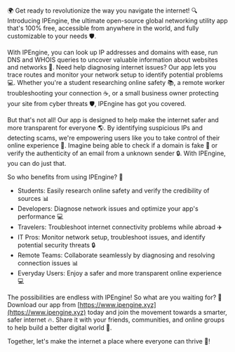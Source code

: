 🌍 Get ready to revolutionize the way you navigate the internet! 🔍 Introducing IPEngine, the ultimate open-source global networking utility app that's 100% free, accessible from anywhere in the world, and fully customizable to your needs 🛡️.

With IPEngine, you can look up IP addresses and domains with ease, run DNS and WHOIS queries to uncover valuable information about websites and networks 🔎. Need help diagnosing internet issues? Our app lets you trace routes and monitor your network setup to identify potential problems 💻. Whether you're a student researching online safety 📚, a remote worker troubleshooting your connection ☕️, or a small business owner protecting your site from cyber threats 🛡️, IPEngine has got you covered.

But that's not all! Our app is designed to help make the internet safer and more transparent for everyone 🌎. By identifying suspicious IPs and detecting scams, we're empowering users like you to take control of their online experience 💪. Imagine being able to check if a domain is fake 🚫 or verify the authenticity of an email from a unknown sender 🔒. With IPEngine, you can do just that.

So who benefits from using IPEngine? 👀

* Students: Easily research online safety and verify the credibility of sources 📊
* Developers: Diagnose network issues and optimize your app's performance 💻
* Travelers: Troubleshoot internet connectivity problems while abroad ✈️
* IT Pros: Monitor network setup, troubleshoot issues, and identify potential security threats 🔒
* Remote Teams: Collaborate seamlessly by diagnosing and resolving connection issues 📊
* Everyday Users: Enjoy a safer and more transparent online experience 💻

The possibilities are endless with IPEngine! So what are you waiting for? 🤔 Download our app from [https://www.ipengine.xyz](https://www.ipengine.xyz) today and join the movement towards a smarter, safer internet 🔥. Share it with your friends, communities, and online groups to help build a better digital world 💖.

Together, let's make the internet a place where everyone can thrive 🌟!